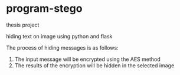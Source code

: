 # program-stego
thesis project

hiding text on image using python and flask

The process of hiding messages is as follows:
1. The input message will be encrypted using the AES method
2. The results of the encryption will be hidden in the selected image
